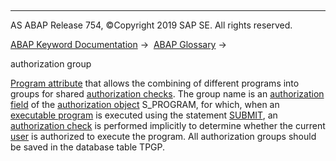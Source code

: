   

* * *

AS ABAP Release 754, ©Copyright 2019 SAP SE. All rights reserved.

[ABAP Keyword Documentation](javascript:call_link\('abenabap.htm'\)) →  [ABAP Glossary](javascript:call_link\('abenabap_glossary.htm'\)) → 

authorization group

[Program attribute](javascript:call_link\('abenprogram_attribute_glosry.htm'\) "Glossary Entry") that allows the combining of different programs into groups for shared [authorization checks](javascript:call_link\('abenauthorization_check_glosry.htm'\) "Glossary Entry"). The group name is an [authorization field](javascript:call_link\('abenauthorization_field_glosry.htm'\) "Glossary Entry") of the [authorization object](javascript:call_link\('abenauthorization_object_glosry.htm'\) "Glossary Entry") S\_PROGRAM, for which, when an [executable program](javascript:call_link\('abenexecutable_program_glosry.htm'\) "Glossary Entry") is executed using the statement [SUBMIT](javascript:call_link\('abapsubmit.htm'\)), an [authorization check](javascript:call_link\('abenauthorization_check_glosry.htm'\) "Glossary Entry") is performed implicitly to determine whether the current [user](javascript:call_link\('abenuser_glosry.htm'\) "Glossary Entry") is authorized to execute the program. All authorization groups should be saved in the database table TPGP.
